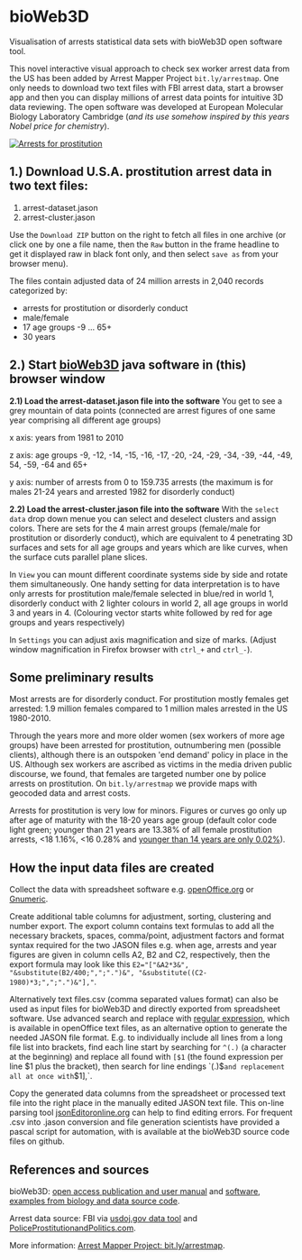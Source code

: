bioWeb3D
========

Visualisation of arrests statistical data sets with bioWeb3D open software tool.

This novel interactive visual approach to check sex worker arrest data from the US has been added by Arrest Mapper Project `bit.ly/arrestmap`. One only needs to download two text files with FBI arrest data, start a browser app and then you can display millions of arrest data points for intuitive 3D data reviewing. The open software was developed at European Molecular Biology Laboratory Cambridge (_and its use somehow inspired by this years Nobel price for chemistry_).



[![Arrests for prostitution](http://farm3.staticflickr.com/2879/10194975484_08b5e6b7e4_c.jpg "screen shot")](http://www.bit.ly/arrestmap)

## 1.) Download U.S.A. prostitution arrest data in two text files:
1. arrest-dataset.jason
2. arrest-cluster.jason

Use the `Download ZIP` button on the right to fetch all files in one archive (or click one by one a file name, then the `Raw` button in the frame headline to get it displayed raw in black font only, and then select `save as` from your browser menu). 

The files contain adjusted data of 24 million arrests in 2,040 records categorized by:
- arrests for prostitution or disorderly conduct
- male/female
- 17 age groups -9 ... 65+
- 30 years

## 2.) Start [bioWeb3D](http://www.ebi.ac.uk/~jbpettit/bioWeb3D/) java software in (this) browser window

**2.1) Load the arrest-dataset.jason file into the software** You get to see a grey mountain of data points (connected are arrest figures of one same year comprising all different age groups)

x axis: years from 1981 to 2010

z axis: age groups -9, -12, -14, -15, -16, -17, -20, -24, -29, -34, -39, -44, -49, 54, -59, -64 and 65+

y axis: number of arrests from 0 to 159.735 arrests (the maximum is for males 21-24 years and arrested 1982 for disorderly conduct)

**2.2) Load the arrest-cluster.jason file into the software** With the `select data` drop down menue you can select and deselect clusters and assign colors. There are sets for the 4 main arrest groups (female/male for prostitution or disorderly conduct), which are equivalent to 4 penetrating 3D surfaces and sets for all age groups and years which are like curves, when the surface cuts parallel plane slices. 

In `View` you can mount different coordinate systems side by side and rotate them simultaneously. One handy setting for data interpretation is to have only arrests for prostitution male/female selected in blue/red in world 1, disorderly conduct with 2 lighter colours in world 2, all age groups in world 3 and years in 4. (Colouring vector starts white followed by red for age groups and years respectively) 

In `Settings` you can adjust axis magnification and size of marks. (Adjust window magnification in Firefox browser with `ctrl_+` and `ctrl_-`).

## Some preliminary results

Most arrests are for disorderly conduct. For prostitution mostly females get arrested: 1.9 million females compared to 1 million males arrested in the US 1980-2010.

Through the years more and more older women (sex workers of more age groups) have been arrested for prostitution, outnumbering men (possible clients), although there is an outspoken 'end demand' policy in place in the US. Although sex workers are ascribed as victims in the media driven public discourse, we found, that females are targeted number one by police arrests on prostitution. On `bit.ly/arrestmap` we provide maps with geocoded data and arrest costs.

Arrests for prostitution is very low for minors. Figures or curves go only up after age of maturity with the 18-20 years age group (default color code light green; younger than 21 years are 13.38% of all female prostitution arrests, <18 1.16%, <16 0.28% and [younger than 14 years are only 0.02%](http://bit.ly/19xHowd)).

## How the input data files are created

Collect the data with spreadsheet software e.g. [openOffice.org](http://en.wikipedia.org/wiki/OpenOffice.org) or [Gnumeric](http://en.wikipedia.org/wiki/Gnumeric).

Create additional table columns for adjustment, sorting, clustering and number export. The export column contains text formulas to add all the necessary brackets, spaces, comma/point, adjustment factors and format syntax required for the two JASON files e.g. when age, arrests and year figures are given in column cells A2, B2 and C2, respectively, then the export formula may look like this `E2="["&A2*3&", "&substitute(B2/400;",";".")&", "&substitute((C2-1980)*3;",";".")&"],"`.

Alternatively text files.csv (comma separated values format) can also be used as input files for bioWeb3D and directly exported from spreadsheet software. Use advanced search and replace with [regular expression](http://wiki.openoffice.org/wiki/Documentation/How_Tos/Regular_Expressions_in_Writer), which is available in openOffice text files, as an alternative option to generate the needed JASON file format. E.g. to individually include all lines from a long file list into brackets, find each line start by searching for `^(.)` (a character at the beginning) and replace all found with `[$1` (the found expression per line $1 plus the bracket), then search for line endings `(.)$` and replacement all at once with `$1],`.

Copy the generated data columns from the spreadsheet or processed text file into the right place in the manually edited JASON text file. This on-line parsing tool [jsonEditoronline.org](http://www.jsoneditoronline.org) can help to find editing errors. For frequent .csv into .jason conversion and file generation scientists have provided a pascal script for automation, with is available at the bioWeb3D source code files on github.

## References and sources

bioWeb3D: [open access publication and user manual](http://www.ncbi.nlm.nih.gov/pubmed/23758781) and [software, examples from biology and data source code](https://github.com/jbogp/bioWeb3D).

Arrest data source: FBI via [usdoj.gov data tool](http://www.bjs.ojp.usdoj.gov/index.cfm?ty=datool) and [PoliceProstitutionandPolitics.com](http://www.PoliceProstitutionandPolitics.com).

More information: [Arrest Mapper Project: bit.ly/arrestmap](http://www.bit.ly/arrestmap).
